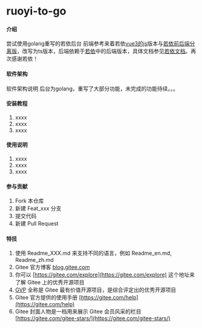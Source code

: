 # ruoyi-to-go

#### 介绍
尝试使用golang重写的若依后台
前端参考来着若依[vue3的js](https://github.com/yangzongzhuan/RuoYi-Vue3)版本与[若依前后端分离版](https://gitee.com/y_project/RuoYi-Vue)，改写为ts版本，后端依赖于[若依](https://gitee.com/y_project/RuoYi-Vue)中的后端版本，具体文档参见[若依文档](http://ruoyi.vip/)。再次感谢若依！

#### 软件架构
软件架构说明
后台为golang，重写了大部分功能，未完成的功能待续。。。

#### 安装教程

1.  xxxx
2.  xxxx
3.  xxxx

#### 使用说明

1.  xxxx
2.  xxxx
3.  xxxx

#### 参与贡献

1.  Fork 本仓库
2.  新建 Feat_xxx 分支
3.  提交代码
4.  新建 Pull Request


#### 特技

1.  使用 Readme\_XXX.md 来支持不同的语言，例如 Readme\_en.md, Readme\_zh.md
2.  Gitee 官方博客 [blog.gitee.com](https://blog.gitee.com)
3.  你可以 [https://gitee.com/explore](https://gitee.com/explore) 这个地址来了解 Gitee 上的优秀开源项目
4.  [GVP](https://gitee.com/gvp) 全称是 Gitee 最有价值开源项目，是综合评定出的优秀开源项目
5.  Gitee 官方提供的使用手册 [https://gitee.com/help](https://gitee.com/help)
6.  Gitee 封面人物是一档用来展示 Gitee 会员风采的栏目 [https://gitee.com/gitee-stars/](https://gitee.com/gitee-stars/)
